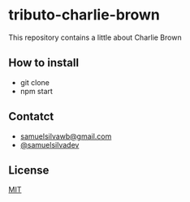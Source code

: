 # tributo-charlie-brown

This repository contains a little about Charlie Brown

## How to install

- git clone
- npm start

## Contatct

- samuelsilvawb@gmail.com
- [@samuelsilvadev](https://twitter.com/samuelsilvadev)

## License

[MIT](https://github.com/samuelsilvadev/tributo-charlie-brown/blob/master/LICENSE)
